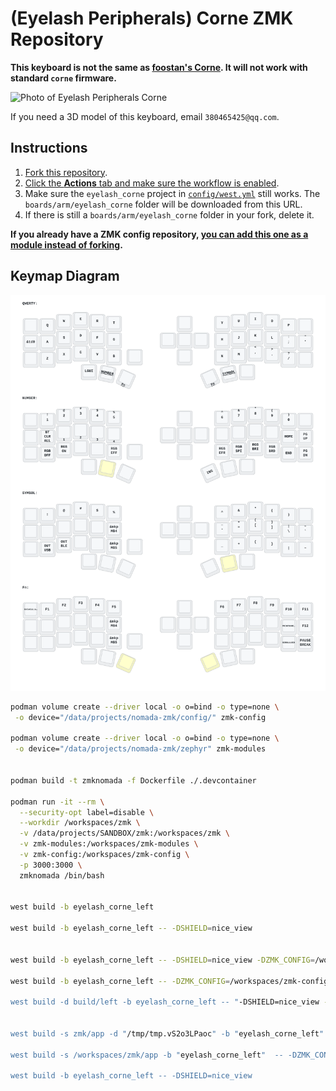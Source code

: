 # (Eyelash Peripherals) Corne ZMK Repository

**This keyboard is not the same as [foostan's Corne](https://github.com/foostan/crkbd). It will not work with standard `corne` firmware.**

![Photo of Eyelash Peripherals Corne](https://ae01.alicdn.com/kf/Sa797fee25edd44248fbfdb0e13d44e00B.jpg)

If you need a 3D model of this keyboard, email `380465425@qq.com`.

## Instructions

1. [Fork this repository](https://docs.github.com/en/get-started/quickstart/fork-a-repo#forking-a-repository).
2. [Click the **Actions** tab and make sure the workflow is enabled](https://docs.github.com/en/actions/managing-workflow-runs-and-deployments/managing-workflow-runs/disabling-and-enabling-a-workflow#enabling-a-workflow).
3. Make sure the `eyelash_corne` project in [`config/west.yml`](config/west.yml) still works. The `boards/arm/eyelash_corne` folder will be downloaded from this URL.
4. If there is still a `boards/arm/eyelash_corne` folder in your fork, delete it.

**If you already have a ZMK config repository, [you can add this one as a module instead of forking](https://zmk.dev/docs/features/modules#building-with-modules).**

## Keymap Diagram

![Diagram of config/eyelash_corne.keymap](keymap-drawer/eyelash_corne.svg "generated by @caksoylar's Keymap Drawer")

```bash
podman volume create --driver local -o o=bind -o type=none \
 -o device="/data/projects/nomada-zmk/config/" zmk-config

podman volume create --driver local -o o=bind -o type=none \
 -o device="/data/projects/nomada-zmk/zephyr" zmk-modules


podman build -t zmknomada -f Dockerfile ./.devcontainer

podman run -it --rm \
  --security-opt label=disable \
  --workdir /workspaces/zmk \
  -v /data/projects/SANDBOX/zmk:/workspaces/zmk \
  -v zmk-modules:/workspaces/zmk-modules \
  -v zmk-config:/workspaces/zmk-config \
  -p 3000:3000 \
  zmknomada /bin/bash


west build -b eyelash_corne_left

west build -b eyelash_corne_left -- -DSHIELD=nice_view


west build -b eyelash_corne_left -- -DSHIELD=nice_view -DZMK_CONFIG=/workspaces/zmk-config

west build -b eyelash_corne_left -- -DZMK_CONFIG=/workspaces/zmk-config"

west build -d build/left -b eyelash_corne_left -- "-DSHIELD=nice_view -DZMK_CONFIG=/workspaces/zmk-config"


west build -s zmk/app -d "/tmp/tmp.vS2o3LPaoc" -b "eyelash_corne_left"  -- -DZMK_CONFIG=/tmp/zmk-config/config -DSHIELD="nice_view" -DZMK_EXTRA_MODULES='/__w/zmk-new_corne/zmk-new_corne' 

west build -s /workspaces/zmk/app -b "eyelash_corne_left"  -- -DZMK_CONFIG=/workspaces/zmk-config -DSHIELD="nice_view"

west build -b eyelash_corne_left -- -DSHIELD=nice_view
```